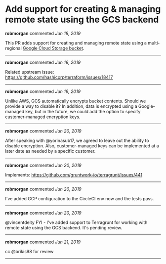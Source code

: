 # Add support for creating & managing remote state using the GCS backend

**robmorgan** commented *Jun 18, 2019*

This PR adds support for creating and managing remote state using a multi-regional [Google Cloud Storage bucket](https://cloud.google.com/storage/). 
<br />
***


**robmorgan** commented *Jun 19, 2019*

Related upstream issue: https://github.com/hashicorp/terraform/issues/18417
***

**robmorgan** commented *Jun 19, 2019*

Unlike AWS, GCS automatically encrypts bucket contents. Should we provide a way to disable it? In addition, data is encrypted using a Google-managed key, but in the future, we could add the option to specify customer-managed encryption keys.
***

**robmorgan** commented *Jun 20, 2019*

After speaking with @yorinasub17, we agreed to leave out the ability to disable encryption. Also, customer-managed keys can be implemented at a later date as needed by a specific customer.
***

**robmorgan** commented *Jun 20, 2019*

Implements: https://github.com/gruntwork-io/terragrunt/issues/441
***

**robmorgan** commented *Jun 20, 2019*

I've added GCP configuration to the CircleCI env now and the tests pass.
***

**robmorgan** commented *Jun 20, 2019*

@vincentdeity FYI - I've added support to Terragrunt for working with remote state using the GCS backend. It's pending review.
***

**robmorgan** commented *Jun 21, 2019*

cc @brikis98 for review
***


